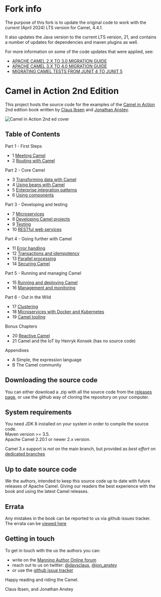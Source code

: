 Fork info
=========
The purpose of this fork is to update the original code to work with the *current* (April 2024) LTS version for Camel, 4.4.1.

It also updates the Java version to the current LTS version, 21, and contains a number of updates for dependencies and maven plugins as well.

For more information on some of the code updates that were applied, see:
* [APACHE CAMEL 2.X TO 3.0 MIGRATION GUIDE](https://camel.apache.org/manual/camel-3-migration-guide.html)
* [APACHE CAMEL 3.X TO 4.0 MIGRATION GUIDE](https://camel.apache.org/manual/camel-4-migration-guide.html)
* [MIGRATING CAMEL TESTS FROM JUNIT 4 TO JUNIT 5](https://camel.apache.org/components/4.4.x/others/test-junit5.html#_migrating_camel_tests_from_junit_4_to_junit_5)

Camel in Action 2nd Edition
===========================

This project hosts the source code for the examples of the [Camel in Action](https://www.manning.com/books/camel-in-action-second-edition) 2nd edition book written by [Claus Ibsen](https://twitter.com/davsclaus) and [Jonathan Anstey](https://twitter.com/jon_anstey). 

![Camel in Action 2nd ed cover](/docs/images/cia2-cover.png?raw=true)

Table of Contents
-----------------

Part 1 - First Steps

- 1 [Meeting Camel](chapter1)
- 2 [Routing with Camel](chapter2)

Part 2 - Core Camel

- 3 [Transforming data with Camel](chapter3)
- 4 [Using beans with Camel](chapter4)
- 5 [Enterprise integration patterns](chapter5)
- 6 [Using components](chapter6)

Part 3 - Developing and testing

- 7 [Microservices](chapter7)
- 8 [Developing Camel projects](chapter8)
- 9 [Testing](chapter9)
- 10 [RESTful web services](chapter10)

Part 4 - Going further with Camel

- 11 [Error handling](chapter11)
- 12 [Transactions and idempotency](chapter12)
- 13 [Parallel processing](chapter13)
- 14 [Securing Camel](chapter14)

Part 5 - Running and managing Camel

- 15 [Running and deploying Camel](chapter15)
- 16 [Management and monitoring](chapter16)

Part 6 - Out in the Wild

- 17 [Clustering](chapter17)
- 18 [Microservices with Docker and Kubernetes](chapter18)
- 19 [Camel tooling](chapter19)

Bonus Chapters

- 20 [Reactive Camel](chapter20)
- 21 Camel and the IoT by Henryk Konsek (has no source code)

Appendixes

- A Simple, the expression language
- B The Camel community


Downloading the source code
---------------------------

You can either download a .zip with all the source code from the [releases page](https://github.com/camelinaction/camelinaction2/releases), or use the github way of cloning the repository on your computer.

System requirements
---------------------------
You need JDK 8 installed on your system in order to compile the source code.   
Maven version >= 3.5.  
Apache Camel 2.20.1 or newer 2.x version.  

Camel 3.x support is *not* on the main branch, but provided as _best effort_ on [dedicated branches](https://github.com/camelinaction/camelinaction2/branches)

Up to date source code
----------------------

We the authors, intended to keep this source code up to date with future releases of Apache Camel. Giving our readers the best experience with the book and using the latest Camel releases. 


Errata
------
Any mistakes in the book can be reported to us via github issues tracker.
The errata can be [viewed here](errata.txt)

Getting in touch
----------------

To get in touch with the us the authors you can:

* write on the [Manning Author Online forum](https://forums.manning.com/forums/camel-in-action-second-edition)
* reach out to us on twitter: [@davsclaus](https://twitter.com/davsclaus), [@jon_anstey](https://twitter.com/jon_anstey)
* or use the [github issue tracker](https://github.com/camelinaction/camelinaction2/issues)


Happy reading and riding the Camel.

Claus Ibsen, and Jonathan Anstey
